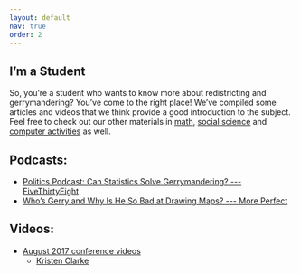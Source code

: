 ```yaml
---
layout: default
nav: true
order: 2
---
```


## I’m a Student

So, you’re a student who wants to know more about redistricting and 
gerrymandering? You’ve come to the right place! We’ve compiled some articles and
videos that we think provide a good introduction to the subject. Feel free to 
check out our other materials in [math]({{site.baseurl}}/math), 
[social science]({{site.baseurl}}/social_science) and 
[computer activities]({{site.baseurl}}/computer_activities) as well.


## Podcasts:

* [Politics Podcast: Can Statistics Solve Gerrymandering? --- FiveThirtyEight](https://fivethirtyeight.com/features/politics-podcast-can-statistics-solve-partisan-gerrymandering/)
* [Who’s Gerry and Why Is He So Bad at Drawing Maps? --- More Perfect](https://www.wnycstudios.org/podcasts/radiolabmoreperfect/episodes/whos-gerry-and-why-he-so-bad-drawing-maps)

## Videos:

* [August 2017 conference videos](https://www.youtube.com/playlist?list=PLr7G5jnVFYLiTpEiQkQB_FyQ372oSO8Au)
    * [Kristen Clarke](https://www.youtube.com/watch?v=CktwjlcBDH4&list=PLr7G5jnVFYLiTpEiQkQB_FyQ372oSO8Au&index=4&t=0s)
